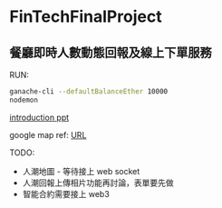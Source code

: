 # FinTechFinalProject

## 餐廳即時人數動態回報及線上下單服務

RUN:

```bash
ganache-cli --defaultBalanceEther 10000
nodemon
```

[introduction ppt](http://cherry.cs.nccu.edu.tw/~s10410/ppt/?mkd=fintech.md&theme=solarized.css)

google map ref: [URL](https://noob.tw/web-visualization-google-maps/)

TODO:

- 人潮地圖 - 等待接上 web socket
- 人潮回報上傳相片功能再討論，表單要先做
- 智能合約需要接上 web3
